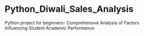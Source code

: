 # Python_Diwali_Sales_Analysis
Python project for beginners- Comprehensive Analysis of Factors Influencing Student Academic Performance


